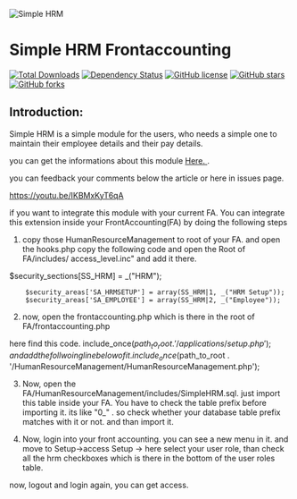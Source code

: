 ![Simple HRM](http://www.kvcodes.com/wp-content/uploads/2014/10/simple-HRM-188x300.png)

# Simple HRM Frontaccounting

[![Total Downloads](https://img.shields.io/packagist/dt/nova-framework/framework.svg)](https://packagist.org/packages/nova-framework/framework)
[![Dependency Status](https://www.versioneye.com/user/projects/554367f738331321e2000005/badge.svg)](https://www.versioneye.com/user/projects/554367f738331321e2000005)
[![GitHub license](https://img.shields.io/badge/license-MIT-blue.svg)](https://github.com/nova-framework/framework/blob/master/LICENSE.txt)
[![GitHub stars](https://img.shields.io/github/stars/nova-framework/framework.svg)](https://github.com/nova-framework/framework/stargazers)
[![GitHub forks](https://img.shields.io/github/forks/nova-framework/framework.svg)](https://github.com/nova-framework/framework/network)


Introduction:
---------

Simple HRM is a simple module for the users, who needs a simple one to maintain their employee details and their pay details. 

you can get the informations about this module  <a href="http://www.kvcodes.com/2014/10/frontaccounting-simple-hrm/" target="_blank"> Here.  </a>.

you can feedback your comments below the article or here in issues page. 

https://youtu.be/IKBMxKyT6qA

if you want to integrate this module with your current FA. You can integrate this extension inside your FrontAccounting(FA)  by doing the following steps

1. copy those HumanResourceManagement to root of your FA.  and open the hooks.php  copy the following code and open the Root of FA/includes/ access_level.inc"  and add it there. 

 $security_sections[SS_HRM] =  _("HRM");

        $security_areas['SA_HRMSETUP'] = array(SS_HRM|1, _("HRM Setup"));
        $security_areas['SA_EMPLOYEE'] = array(SS_HRM|2, _("Employee"));

2. now, open the frontaccounting.php which is there in the root of FA/frontaccounting.php

here find this code. 
    include_once($path_to_root . '/applications/setup.php');
and add the follwoing line below of it. 
    include_once($path_to_root . '/HumanResourceManagement/HumanResourceManagement.php');

3. Now, open the FA/HumanResourceManagement/includes/SimpleHRM.sql.  just import this table inside your FA.  You have to check the table prefix before importing it.   its like "0_"  . so check whether your database table prefix matches with it or not. and than import it. 

4. Now, login into your front accounting. you can see a new menu in it. and move to Setup->access Setup -> here select your user role, than check all the hrm checkboxes which is there in the bottom of the user roles table. 

now, logout and login again, you can get access. 
